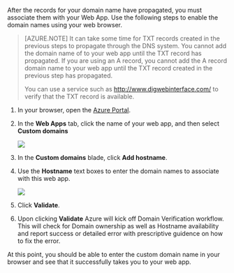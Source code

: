 After the records for your domain name have propagated, you must associate them with your Web App. Use the following steps to enable the domain names using your web browser.

> [AZURE.NOTE] It can take some time for TXT records created in the previous steps to propagate through the DNS system. You cannot add the domain name of to your web app until the TXT record has propagated. If you are using an A record, you cannot add the A record domain name to your web app until the TXT record created in the previous step has propagated.
>
> You can use a service such as <a href="http://www.digwebinterface.com/">http://www.digwebinterface.com/</a> to verify that the TXT record is available.

1. In your browser, open the [Azure Portal](https://portal.azure.com).

2. In the **Web Apps** tab, click the name of your web app, and then select **Custom domains**

    ![](./media/custom-dns-web-site/dncmntask-cname-6.png)

3. In the **Custom domains** blade, click **Add hostname**.
    
4. Use the **Hostname** text boxes to enter the domain names to associate with this web app.

    ![](./media/custom-dns-web-site/add-custom-domain.png)

6.  Click **Validate**.

7.  Upon clicking **Validate** Azure will kick off Domain Verification workflow. This will check for Domain ownership as well as Hostname availability and report success or detailed error with prescriptive guidence on how to fix the error.    

At this point, you should be able to enter the custom domain name in your browser and see that it successfully takes you to your web app.
